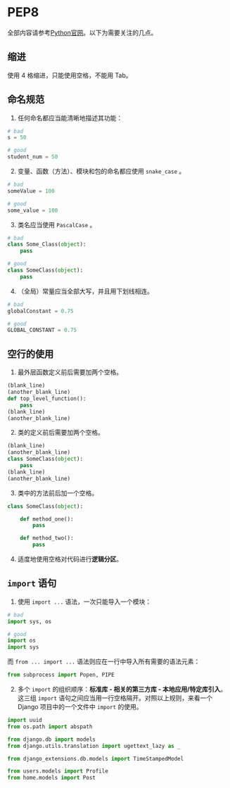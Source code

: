 # PEP8

全部内容请参考[Python官网](https://www.python.org/dev/peps/pep-0008/)。以下为需要关注的几点。

## 缩进

使用 4 格缩进，只能使用空格，不能用 Tab。

## 命名规范

1.  任何命名都应当能清晰地描述其功能：

```python
# bad
s = 50

# good
student_num = 50
```

2.  变量、函数（方法）、模块和包的命名都应使用 `snake_case` 。

```python
# bad
someValue = 100

# good
some_value = 100
```

3.  类名应当使用 `PascalCase` 。

```python
# bad
class Some_Class(object):
    pass

# good
class SomeClass(object):
    pass
```

4.  （全局）常量应当全部大写，并且用下划线相连。

```python
# bad
globalConstant = 0.75

# good
GLOBAL_CONSTANT = 0.75
```


## 空行的使用

1.  最外层函数定义前后需要加两个空格。

```python
(blank_line)
(another_blank_line)
def top_level_function():
    pass
(blank_line)
(another_blank_line)
```

2.  类的定义前后需要加两个空格。

```python
(blank_line)
(another_blank_line)
class SomeClass(object):
    pass
(blank_line)
(another_blank_line)
```

3.  类中的方法前后加一个空格。

```python
class SomeClass(object):

    def method_one():
        pass

    def method_two():
      	pass

```

4.  适度地使用空格对代码进行**逻辑分区**。

##  `import` 语句

1.  使用 `import ...` 语法，一次只能导入一个模块：

```python
# bad
import sys, os

# good
import os
import sys
```

而 `from ... import ...` 语法则应在一行中导入所有需要的语法元素：

```python
from subprocess import Popen, PIPE
```

2.  多个 `import` 的组织顺序：**标准库 - 相关的第三方库 - 本地应用/特定库引入**。这三组 `import` 语句之间应当用一行空格隔开。对照以上规则，来看一个 Django 项目中的一个文件中 `import` 的使用。

```python
import uuid
from os.path import abspath

from django.db import models
from django.utils.translation import ugettext_lazy as _

from django_extensions.db.models import TimeStampedModel

from users.models import Profile
from home.models import Post
```


